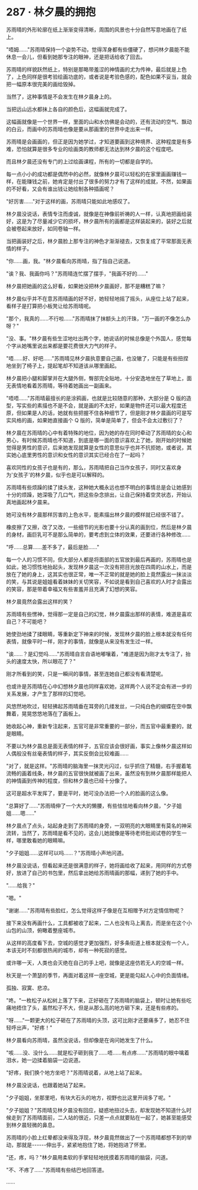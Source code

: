 <link rel="stylesheet" href="../../styles/text.css" />
<h1>287 · 林夕晨的拥抱</h1>

苏雨晴的外形轮廓在纸上渐渐变得清晰，周围的风景也十分自然写意地画在了纸上。

"唔姆......"苏雨晴保持一个姿势不动，觉得浑身都有些僵硬了，想问林夕晨能不能休息一会儿，但看到她那专注的眼神，还是把话给收了回去。

苏雨晴的样貌跃然纸上，特别是那略带羞涩的神情画的尤为传神，最后就是上色了，上色同样是很考验绘画功底的，或者说是考验色感的，配色如果不妥当，就会把一幅原本很完美的画给毁掉。

当然了，这种事情是不会发生在林夕晨身上的。

当把远山远水都抹上各自的颜色后，这幅画就完成了。

这幅画就像是一个世界一样，里面的山和水仿佛是会动的，还有流动的空气、飘动的白云，而画中的苏雨晴也像是要从那画里的世界中走出来一样。

苏雨晴是会画画的，但正是因为她学过，才知道要画到这种境界、这种程度是有多难，恐怕就算是很多专业的绘画类的教师都无法达到林夕晨的这个程度吧。

而且林夕晨还没有专门的上过绘画课程，所有的一切都是自学的。

每一点小小的成功都是偶然中的必然，就像林夕晨可以轻松的在家里画画赚钱一样，在能赚钱之前，她肯定是付出了很多的努力才有了这样的成就，不然，如果画的不好看，又会有谁出钱让她绘制各种插画呢？

"好厉害......"对于这样的画，苏雨晴只能如此地感叹了。

林夕晨没说话，表情专注而虔诚，就像是在神像前祈祷的人一样，认真地把画给装好，这是为了尽量减少它的损坏，林夕晨所有的画都是这样装起来的，装好之后就会被卷起来放好，如同卷轴一样。

当把画装好之后，林夕晨脸上那专注的神色才渐渐褪去，又恢复成了平常那面无表情的样子。

"你......画，我。"林夕晨看向苏雨晴，指了指自己说道。

"诶？我、我画你吗？"苏雨晴连忙摆了摆手，"我画不好的......"

林夕晨把她画的这么好看，如果她没把林夕晨画好，那不是糟糕了嘛？

林夕晨似乎并不在意苏雨晴画的好不好，她轻轻地摇了摇头，从座位上站了起来，看样子是打算把小板凳让给苏雨晴呢。

"那个，我真的......不行啦......"苏雨晴抹了抹额头上的汗珠，"万一画的不像怎么办呀？"

"没、事。"林夕晨有些生涩地吐出两个字，她说话的时候总像是个外国人，感觉每个字从她嘴里说出来都是要花费很大力气的样子。

"唔......好、好吧......"苏雨晴见林夕晨执意要自己画，也没辙了，只能是有些扭捏地坐到了椅子上，提起笔却不知道该从哪里画起。

林夕晨把小腿和脚掌并在大腿外侧，臀部完全贴地，十分安逸地坐在了草地上，面无表情地看着苏雨晴，等待着她画出一副画来。

"唔唔......"苏雨晴最擅长的是涂鸦画，也就是比较随意的那种，大部分是 Q 版的造型，写实些的素描也不是不会，就是画的不太好，如果是物件还可以最大程度还原，但如果是人的话，她就有些把握不住各种细节了，但是刚才林夕晨画的可是写实风格的画，如果她直接画个 Q 版的，简单是简单了，但会不会太过敷衍了？

林夕晨在苏雨晴的心中有着特殊的地位，因为她的存在同时牵动了苏雨晴的女心和男心，有时候苏雨晴也不知道，到底是哪一面的意识喜欢上了她，刚开始的时候她觉得是男性的意识，后来她发现就算是女性的意思似乎也并不抗拒她，或者说，其实她心底里男性的意识和女性的意识其实已经合在了一起吗？

喜欢同性的女孩子也是有的，那么，苏雨晴把自己当作女孩子，同时又喜欢身为'女孩子'的林夕晨，似乎也是可以解释的。

苏雨晴有些烦躁的揉了揉头发，这种她大概永远也想不明白的事情总是会让她感到十分的烦躁，她深吸了几口气，把这些杂念排出，让自己保持着空灵状态，开始认真地画起林夕晨来。

她可没有林夕晨那样厉害的上色水平，能素描出林夕晨的模样就已经很不错了。

橡皮擦了又擦，改了又改，一些细节的光影也要十分认真的画到位，然后是林夕晨的身材，画巨乳可不是那么简单的，要考虑到立体的效果，还要进行各种修改......

"呼......总算......差不多了，最后是脸......"

每一个人的习惯不同，但大部分人都是将面部的五官放到最后再画的，苏雨晴也是如此，她习惯性地抬起头，发现林夕晨这一次没有把目光放在四周的山水上，而是放在了她的身上，这其实也很正常，唯一不正常的就是她的脸上竟然露出一抹淡淡的笑，与其说是姐姐看着妹妹的关切笑容，不如说是看到自己喜欢的人时才会露出的笑容，那是带着幸福又有些害羞并且充满了幻想的笑容。

林夕晨竟然会露出这样的笑？

苏雨晴有些愣神，觉得那一定是自己的幻觉，林夕晨露出那样的表情，难道是喜欢自己？不可能吧？

她使劲地揉了揉眼睛，等重新定下神来的时候，发现林夕晨的脸上根本就没有任何表情，就像平时一样，刚才的事情，就像是从来没有发生过一样。

"诶......？是幻觉吗......"苏雨晴自言自语地嘟嚷着，"难道是因为刚才太专注了，抬头的速度太快，所以眼花了？"

刚才所看到的笑，只是一瞬间的事情，甚至连她自己都没有看清楚呢。

也或许是苏雨晴在心中幻想林夕晨也同样喜欢她，这样两个人说不定会有进一步的关系发展，才产生了那样的幻觉吧。

风悠然地吹过，轻轻拂起苏雨晴垂在耳旁的几缕发丝，一只纯白色的蝴蝶在空中飘舞着，晃晃悠悠地落在了画板上。

她收起心神，重新专注起来，五官可是非常重要的一部分，而五官中最重要的，就是眼睛。

不要以为林夕晨总是面无表情的样子，五官应该会很好画，事实上像林夕晨这样如人偶般没有丝毫表情的样子，其实反倒会比较难画......

"对了，就是这样。"苏雨晴的脑海里一抹灵光闪过，似乎抓住了精髓，右手握着笔流畅的画着线条，林夕晨的五官很快就被画了出来，虽然没有到林夕晨那样能把人的神情画到传神的程度，但和林夕晨也已经十分像了。

这可是超水平发挥了，要是平时，她可没办法把一个人的脸画的这么像。

"总算好了......"苏雨晴伸了一个大大的懒腰，有些怯怯地看向林夕晨，"夕子姐姐......嗯......"

林夕晨点了点头，站起身走到了苏雨晴的身旁，一双明亮的大眼睛里有莫名的神采流转，当然了，苏雨晴是看不见的，这会儿她就像是等待老师批阅试卷的学生一样，哪里敢看她的眼睛嘛。

"夕子姐姐......这样可以吗......？"苏雨晴小声地问道。

林夕晨没说话，但看起来还是很满意的样子，她将画给收了起来，用同样的方式卷好，放进了自己的书包里，然后拿出她给苏雨晴画的那幅，递到了她的手中。

"......给我？"

"嗯。"

"谢谢......"苏雨晴有些脸红，怎么觉得这样子像是在互相赠予对方定情信物呢？

接下来没有再画什么，工具都被收了起来，二人也没有马上离去，而是坐在这个小山包的山顶，俯瞰着整座城市。

从这样的高度看下去，空城的感觉才更加强烈，好多条街道上根本就没有一个人，本该无时不刻都很热闹的城市，却有一种死寂的感觉。

或许哪一天，人类也会灭绝在自己的手上吧，就像是这座仿若无人的空城一样。

秋天是一个萧瑟的季节，再面对着这样一座空城，更是能勾起人心中的负面情绪。

孤独、寂寞、悲凉。

"咚。"一枚松子从松树上落了下来，正好砸在了苏雨晴的脑袋上，顿时让她有些吃痛地捂住了头，虽然松子不大，但是从那么高的地方砸下来，还是有些疼的。

"呀......"一颗更大的松子砸在了苏雨晴的头顶，这可比刚才还要痛多了，她忍不住轻呼出声，"好疼！"

林夕晨看向苏雨晴，虽然没说话，但却像是在询问她发生了什么。

"咳......没、没什么......就是松子砸到我了......唔......有点疼......"苏雨晴的眼中噙着泪水，她一边揉着脑袋一边说道。

"好疼，我们换个地方坐吧？"苏雨晴说着，从地上站了起来。

林夕晨没说话，也跟着她站了起来。

"夕子姐姐，坐那里吧，有块大石头的地方，视野也比这里开阔多了呢。"

"夕子姐姐？"苏雨晴见林夕晨没有回应，疑惑地扭过头去，却发现她不知道什么时候走到了苏雨晴面前，二人站的很近，只差一点点就要贴在一起了，她甚至能感受到林夕晨轻微的鼻息。

苏雨晴的小脸上红晕都没来得及浮现，林夕晨竟然做出了一个苏雨晴都想不到的举动，那就是------伸出手，紧紧地抱住了她，将她抱进了怀里。

"还，疼，吗？"林夕晨用柔软的手掌轻轻地抚摸着苏雨晴的脑袋，问道。

"不、不疼了......"苏雨晴有些结巴地回答道。

......

